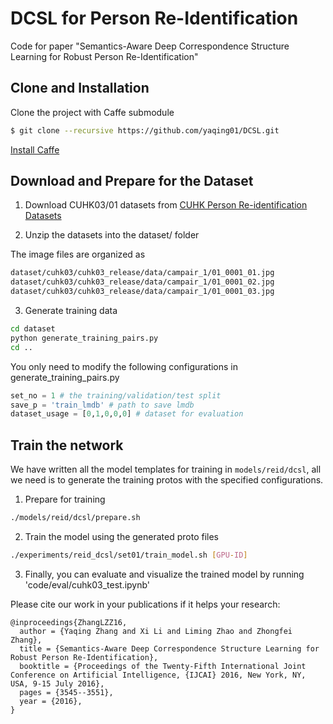 # DCSL for Person Re-Identification 

Code for paper "Semantics-Aware Deep Correspondence Structure Learning for Robust Person Re-Identification"

## Clone and Installation

Clone the project with Caffe submodule

```sh
$ git clone --recursive https://github.com/yaqing01/DCSL.git
```

[Install Caffe](http://caffe.berkeleyvision.org/installation.html)

## Download and Prepare for the Dataset

1. Download CUHK03/01 datasets from [CUHK Person Re-identification Datasets](http://www.ee.cuhk.edu.hk/~xgwang/CUHK_identification.html)

2. Unzip the datasets into the dataset/ folder 

The image files are organized as 

```sh
dataset/cuhk03/cuhk03_release/data/campair_1/01_0001_01.jpg
dataset/cuhk03/cuhk03_release/data/campair_1/01_0001_02.jpg
dataset/cuhk03/cuhk03_release/data/campair_1/01_0001_03.jpg
```

3. Generate training data
```sh
cd dataset
python generate_training_pairs.py
cd ..
```

You only need to modify the following configurations in generate_training_pairs.py

```python
set_no = 1 # the training/validation/test split
save_p = 'train_lmdb' # path to save lmdb
dataset_usage = [0,1,0,0,0] # dataset for evaluation
```

## Train the network

We have written all the model templates for training in `models/reid/dcsl`, all we need is to generate the training protos with the specified configurations.

1. Prepare for training
```sh
./models/reid/dcsl/prepare.sh
```

2. Train the model using the generated proto files
```sh
./experiments/reid_dcsl/set01/train_model.sh [GPU-ID]
```

3. Finally, you can evaluate and visualize the trained model by running 'code/eval/cuhk03_test.ipynb'

Please cite our work in your publications if it helps your research:

    @inproceedings{ZhangLZZ16,
      author = {Yaqing Zhang and Xi Li and Liming Zhao and Zhongfei Zhang},
      title = {Semantics-Aware Deep Correspondence Structure Learning for Robust Person Re-Identification}, 
      booktitle = {Proceedings of the Twenty-Fifth International Joint Conference on Artificial Intelligence, {IJCAI} 2016, New York, NY, USA, 9-15 July 2016},
      pages = {3545--3551},
      year = {2016},
    }
